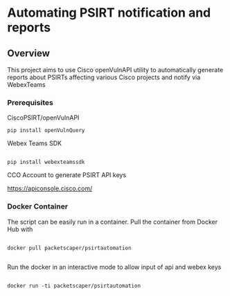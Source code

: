 # Automating PSIRT notification and reports



## Overview

This project aims to use Cisco openVulnAPI utility to automatically generate reports about PSIRTs affecting various Cisco projects and notify via WebexTeams


### Prerequisites

CiscoPSIRT/openVulnAPI



```
pip install openVulnQuery

```

Webex Teams SDK

```

pip install webexteamssdk

```

CCO Account to generate PSIRT API keys

https://apiconsole.cisco.com/



### Docker Container

The script can be easily run in a container. 
Pull the container from Docker Hub with

```

docker pull packetscaper/psirtautomation


```

Run the docker in an interactive mode to allow input of api and webex keys


```

docker run -ti packetscaper/psirtautomation

```

